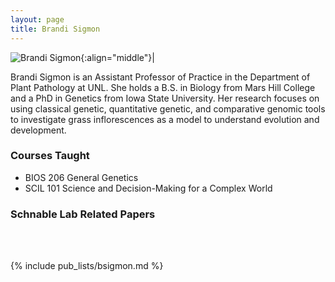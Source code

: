 ```yaml
---
layout: page
title: Brandi Sigmon
---
```


![Brandi Sigmon](/images/People_Images/BSigmon.jpg){:align="middle"}|

Brandi Sigmon is an Assistant Professor of Practice in the Department of Plant Pathology at UNL. She holds a B.S. in Biology from Mars Hill College and a PhD in Genetics from Iowa State University. Her research focuses on using classical genetic, quantitative genetic, and comparative genomic tools to investigate grass inflorescences as a model to understand evolution and development.

### Courses Taught

* BIOS 206 General Genetics
* SCIL 101 Science and Decision-Making for a Complex World

###  Schnable Lab Related Papers

<br><br>

{% include pub_lists/bsigmon.md %}

